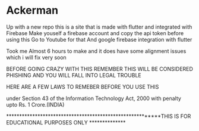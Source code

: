 # Ackerman


Up with a new repo this is a site that is made with flutter and integrated with Firebase 
Make youself a firebase account and copy the api token before using this 
Go to Youtube for that And google firebase integration with flutter

Took me Almost 6 hours to make and it does have some alignment issues which i will fix very soon 

BEFORE GOING CRAZY WITH THIS REMEMBER THIS WILL BE CONSIDERED PHISHING AND YOU WILL FALL INTO LEGAL TROUBLE


HERE ARE A FEW LAWS TO REMEBER BEFORE YOU USE THIS 

under Section 43 of the Information Technology Act, 2000 with penalty upto Rs. 1 Crore.(INDIA)




**********************************************************THIS IS FOR EDUCATIONAL PURPOSES ONLY **************
